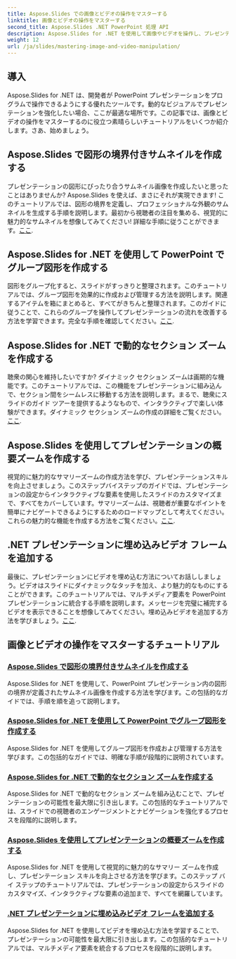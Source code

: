 ```yaml
---
title: Aspose.Slides での画像とビデオの操作をマスターする
linktitle: 画像とビデオの操作をマスターする
second_title: Aspose.Slides .NET PowerPoint 処理 API
description: Aspose.Slides for .NET を使用して画像やビデオを操作し、プレゼンテーションを強化する方法を学びます。この包括的なガイドでは、ステップバイステップのチュートリアルを取り上げます。
weight: 12
url: /ja/slides/mastering-image-and-video-manipulation/
---
```

## 導入

Aspose.Slides for .NET は、開発者が PowerPoint プレゼンテーションをプログラムで操作できるようにする優れたツールです。動的なビジュアルでプレゼンテーションを強化したい場合、ここが最適な場所です。この記事では、画像とビデオの操作をマスターするのに役立つ素晴らしいチュートリアルをいくつか紹介します。さあ、始めましょう。

## Aspose.Slides で図形の境界付きサムネイルを作成する

プレゼンテーションの図形にぴったり合うサムネイル画像を作成したいと思ったことはありませんか? Aspose.Slides を使えば、まさにそれが実現できます! このチュートリアルでは、図形の境界を定義し、プロフェッショナルな外観のサムネイルを生成する手順を説明します。最初から視聴者の注目を集める、視覚的に魅力的なサムネイルを想像してみてください! 詳細な手順に従うことができます。[ここ](./create-thumbnail-bounds-shape/).

## Aspose.Slides for .NET を使用して PowerPoint でグループ図形を作成する

図形をグループ化すると、スライドがすっきりと整理されます。このチュートリアルでは、グループ図形を効果的に作成および管理する方法を説明します。関連するアイテムを箱にまとめると、すべてがきちんと整理されます。このガイドに従うことで、これらのグループを操作してプレゼンテーションの流れを改善する方法を学習できます。完全な手順を確認してください。[ここ](./create-group-shapes/).

## Aspose.Slides for .NET で動的なセクション ズームを作成する

聴衆の関心を維持したいですか? ダイナミック セクション ズームは画期的な機能です。このチュートリアルでは、この機能をプレゼンテーションに組み込んで、セクション間をシームレスに移動する方法を説明します。まるで、聴衆にスライドのガイド ツアーを提供するようなもので、インタラクティブで楽しい体験ができます。ダイナミック セクション ズームの作成の詳細をご覧ください。[ここ](./create-dynamic-section-zoom/).

## Aspose.Slides を使用してプレゼンテーションの概要ズームを作成する

視覚的に魅力的なサマリーズームの作成方法を学び、プレゼンテーションスキルを向上させましょう。このステップバイステップのガイドでは、プレゼンテーションの設定からインタラクティブな要素を使用したスライドのカスタマイズまで、すべてをカバーしています。サマリーズームは、視聴者が重要なポイントを簡単にナビゲートできるようにするためのロードマップとして考えてください。これらの魅力的な機能を作成する方法をご覧ください。[ここ](./create-summary-zoom/).

## .NET プレゼンテーションに埋め込みビデオ フレームを追加する

最後に、プレゼンテーションにビデオを埋め込む方法についてお話ししましょう。ビデオはスライドにダイナミックなタッチを加え、より魅力的なものにすることができます。このチュートリアルでは、マルチメディア要素を PowerPoint プレゼンテーションに統合する手順を説明します。メッセージを完璧に補完するビデオを表示できることを想像してみてください。埋め込みビデオを追加する方法を学びましょう。[ここ](./add-embedded-videos-frame/).

## 画像とビデオの操作をマスターするチュートリアル
### [Aspose.Slides で図形の境界付きサムネイルを作成する](./create-thumbnail-bounds-shape/)
Aspose.Slides for .NET を使用して、PowerPoint プレゼンテーション内の図形の境界が定義されたサムネイル画像を作成する方法を学びます。この包括的なガイドでは、手順を順を追って説明します。
### [Aspose.Slides for .NET を使用して PowerPoint でグループ図形を作成する](./create-group-shapes/)
Aspose.Slides for .NET を使用してグループ図形を作成および管理する方法を学びます。この包括的なガイドでは、明確な手順が段階的に説明されています。
### [Aspose.Slides for .NET で動的なセクション ズームを作成する](./create-dynamic-section-zoom/)
Aspose.Slides for .NET で動的なセクション ズームを組み込むことで、プレゼンテーションの可能性を最大限に引き出します。この包括的なチュートリアルでは、スライドでの視聴者のエンゲージメントとナビゲーションを強化するプロセスを段階的に説明します。
### [Aspose.Slides を使用してプレゼンテーションの概要ズームを作成する](./create-summary-zoom/)
Aspose.Slides for .NET を使用して視覚的に魅力的なサマリー ズームを作成し、プレゼンテーション スキルを向上させる方法を学びます。このステップ バイ ステップのチュートリアルでは、プレゼンテーションの設定からスライドのカスタマイズ、インタラクティブな要素の追加まで、すべてを網羅しています。
### [.NET プレゼンテーションに埋め込みビデオ フレームを追加する](./add-embedded-videos-frame/)
Aspose.Slides for .NET を使用してビデオを埋め込む方法を学習することで、プレゼンテーションの可能性を最大限に引き出します。この包括的なチュートリアルでは、マルチメディア要素を統合するプロセスを段階的に説明します。